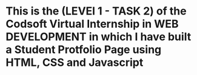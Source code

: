 # This is the (LEVEl 1 - TASK 2) of the Codsoft Virtual Internship in WEB DEVELOPMENT in which I have built a Student Protfolio Page using HTML, CSS and Javascript
